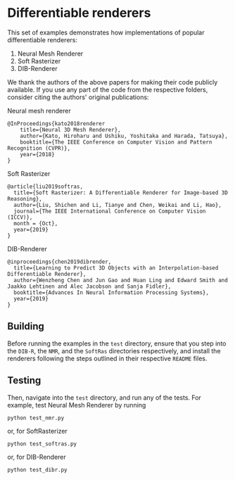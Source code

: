 # Differentiable renderers

This set of examples demonstrates how implementations of popular differentiable renderers:

1. Neural Mesh Renderer
2. Soft Rasterizer
3. DIB-Renderer

We thank the authors of the above papers for making their code publicly available. If you use any part of the code from the respective folders, consider citing the authors' original publications:

Neural mesh renderer
```
@InProceedings{kato2018renderer
    title={Neural 3D Mesh Renderer},
    author={Kato, Hiroharu and Ushiku, Yoshitaka and Harada, Tatsuya},
    booktitle={The IEEE Conference on Computer Vision and Pattern Recognition (CVPR)},
    year={2018}
}
```

Soft Rasterizer
```
@article{liu2019softras,
  title={Soft Rasterizer: A Differentiable Renderer for Image-based 3D Reasoning},
  author={Liu, Shichen and Li, Tianye and Chen, Weikai and Li, Hao},
  journal={The IEEE International Conference on Computer Vision (ICCV)},
  month = {Oct},
  year={2019}
}
```

DIB-Renderer
```
@inproceedings{chen2019dibrender,
  title={Learning to Predict 3D Objects with an Interpolation-based Differentiable Renderer},
  author={Wenzheng Chen and Jun Gao and Huan Ling and Edward Smith and Jaakko Lehtinen and Alec Jacobson and Sanja Fidler},
  booktitle={Advances In Neural Information Processing Systems},
  year={2019}
}
```

## Building

Before running the examples in the `test` directory, ensure that you step into the `DIB-R`, the `NMR`, and the `SoftRas` directories respectively, and install the renderers following the steps outlined in their respective `README` files.


## Testing

Then, navigate into the `test` directory, and run any of the tests. For example, test Neural Mesh Renderer by running

```
python test_nmr.py
```

or, for SoftRasterizer

```
python test_softras.py
```

or, for DIB-Renderer
```
python test_dibr.py
```
